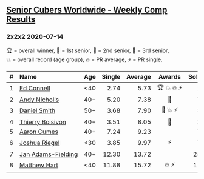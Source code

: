<style>table {white-space: nowrap;}</style>

## [Senior Cubers Worldwide - Weekly Comp Results](/scw-comp/results/)
### 2x2x2 2020-07-14

<span style="white-space: nowrap;">🏆 = overall winner</span>, <span style="white-space: nowrap;">🥇 = 1st senior</span>, <span style="white-space: nowrap;">🥈 = 2nd senior</span>, <span style="white-space: nowrap;">🥉 = 3rd senior</span>, <span style="white-space: nowrap;">💥 = overall record (age group)</span>, <span style="white-space: nowrap;">🔥 = PR average</span>, <span style="white-space: nowrap;">⚡ = PR single</span>.

| # | Name | Age | Single | Average | Awards | Solve 1 | Solve 2 | Solve 3 | Solve 4 | Solve 5 | Video |
| :--: | :-- | :--: | --: | --: | :--: | --: | --: | --: | --: | --: | :-- |
| 1 | [Ed Connell](../../persons/ed_connell/222.md) | <40 | 2.74 | 5.73 | 🏆 💥 🔥 ⚡ | 2.74 | 6.64 | 5.03 | 5.51 | 7.82 | [Link](https://www.facebook.com/events/1157754364595802/permalink/1161735264197712) |
| 2 | [Andy Nicholls](../../persons/andy_nicholls/222.md) | 40+ | 5.20 | 7.38 | 🥇 | 7.38 | 8.84 | 5.92 | 13.34 | 5.20 | [Link](https://www.facebook.com/events/413064016333950/permalink/415320132775005) |
| 3 | [Daniel Smith](../../persons/daniel_smith/222.md) | 50+ | 3.68 | 7.90 | 🥈 💥 ⚡ | 3.68 | 9.04 | 7.64 | 7.01 | 11.74 | [Link](https://www.facebook.com/events/1157754364595802/permalink/1162027974168441) |
| 4 | [Thierry Boisivon](../../persons/thierry_boisivon/222.md) | 40+ | 3.51 | 8.05 | 🥉 | 3.51 | 7.07 | 7.99 | 9.08 | 12.48 | [Link](https://www.facebook.com/events/1157754364595802/permalink/1161523690885536) |
| 5 | [Aaron Cumes](../../persons/aaron_cumes/222.md) | 40+ | 7.24 | 9.23 |  | 7.90 | 10.42 | 12.33 | 9.37 | 7.24 | [Link](https://www.facebook.com/events/1157754364595802/permalink/1158503421187563) |
| 6 | [Joshua Riegel](../../persons/joshua_riegel/222.md) | <30 | 3.85 | 9.97 | ⚡ | 7.72 | 11.51 | 11.69 | 10.68 | 3.85 | [Link](https://www.facebook.com/events/1157754364595802/permalink/1161062210931684) |
| 7 | [Jan Adams-Fielding](../../persons/jan_adams_fielding/222.md) | 40+ | 12.30 | 13.72 |  | 24.66 | 12.60 | 14.50 | 12.30 | 14.05 | [Link](https://www.facebook.com/events/1157754364595802/permalink/1162789217425650) |
| 8 | [Matthew Hart](../../persons/matthew_hart/222.md) | <40 | 11.88 | 15.72 | 🔥 ⚡ | 11.88 | 18.03 | 17.94 | 15.87 | 13.34 | [Link](https://www.facebook.com/events/1157754364595802/permalink/1160390577665514) |

<!-- Global site tag (gtag.js) - Google Analytics -->
<script async src="https://www.googletagmanager.com/gtag/js?id=UA-86348435-3"></script>
<script>window.dataLayer = window.dataLayer || []; function gtag() {dataLayer.push(arguments);} gtag('js', new Date()); gtag('config', 'UA-86348435-3');</script>
